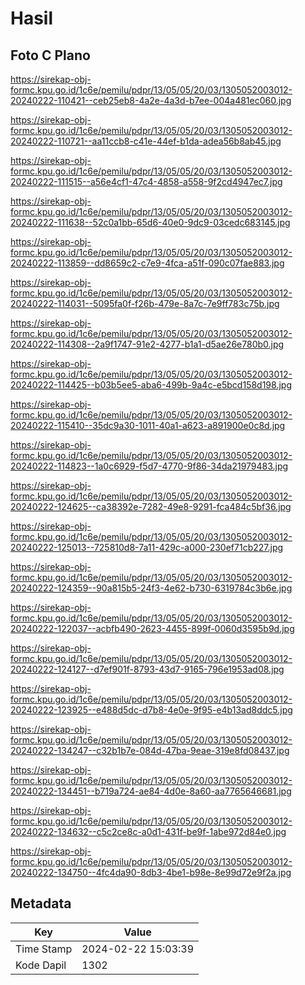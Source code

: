# Hasil

## Foto C Plano

https://sirekap-obj-formc.kpu.go.id/1c6e/pemilu/pdpr/13/05/05/20/03/1305052003012-20240222-110421--ceb25eb8-4a2e-4a3d-b7ee-004a481ec060.jpg

https://sirekap-obj-formc.kpu.go.id/1c6e/pemilu/pdpr/13/05/05/20/03/1305052003012-20240222-110721--aa11ccb8-c41e-44ef-b1da-adea56b8ab45.jpg

https://sirekap-obj-formc.kpu.go.id/1c6e/pemilu/pdpr/13/05/05/20/03/1305052003012-20240222-111515--a56e4cf1-47c4-4858-a558-9f2cd4947ec7.jpg

https://sirekap-obj-formc.kpu.go.id/1c6e/pemilu/pdpr/13/05/05/20/03/1305052003012-20240222-111638--52c0a1bb-65d6-40e0-9dc9-03cedc683145.jpg

https://sirekap-obj-formc.kpu.go.id/1c6e/pemilu/pdpr/13/05/05/20/03/1305052003012-20240222-113859--dd8659c2-c7e9-4fca-a51f-090c07fae883.jpg

https://sirekap-obj-formc.kpu.go.id/1c6e/pemilu/pdpr/13/05/05/20/03/1305052003012-20240222-114031--5095fa0f-f26b-479e-8a7c-7e9ff783c75b.jpg

https://sirekap-obj-formc.kpu.go.id/1c6e/pemilu/pdpr/13/05/05/20/03/1305052003012-20240222-114308--2a9f1747-91e2-4277-b1a1-d5ae26e780b0.jpg

https://sirekap-obj-formc.kpu.go.id/1c6e/pemilu/pdpr/13/05/05/20/03/1305052003012-20240222-114425--b03b5ee5-aba6-499b-9a4c-e5bcd158d198.jpg

https://sirekap-obj-formc.kpu.go.id/1c6e/pemilu/pdpr/13/05/05/20/03/1305052003012-20240222-115410--35dc9a30-1011-40a1-a623-a891900e0c8d.jpg

https://sirekap-obj-formc.kpu.go.id/1c6e/pemilu/pdpr/13/05/05/20/03/1305052003012-20240222-114823--1a0c6929-f5d7-4770-9f86-34da21979483.jpg

https://sirekap-obj-formc.kpu.go.id/1c6e/pemilu/pdpr/13/05/05/20/03/1305052003012-20240222-124625--ca38392e-7282-49e8-9291-fca484c5bf36.jpg

https://sirekap-obj-formc.kpu.go.id/1c6e/pemilu/pdpr/13/05/05/20/03/1305052003012-20240222-125013--725810d8-7a11-429c-a000-230ef71cb227.jpg

https://sirekap-obj-formc.kpu.go.id/1c6e/pemilu/pdpr/13/05/05/20/03/1305052003012-20240222-124359--90a815b5-24f3-4e62-b730-6319784c3b6e.jpg

https://sirekap-obj-formc.kpu.go.id/1c6e/pemilu/pdpr/13/05/05/20/03/1305052003012-20240222-122037--acbfb490-2623-4455-899f-0060d3595b9d.jpg

https://sirekap-obj-formc.kpu.go.id/1c6e/pemilu/pdpr/13/05/05/20/03/1305052003012-20240222-124127--d7ef901f-8793-43d7-9165-796e1953ad08.jpg

https://sirekap-obj-formc.kpu.go.id/1c6e/pemilu/pdpr/13/05/05/20/03/1305052003012-20240222-123925--e488d5dc-d7b8-4e0e-9f95-e4b13ad8ddc5.jpg

https://sirekap-obj-formc.kpu.go.id/1c6e/pemilu/pdpr/13/05/05/20/03/1305052003012-20240222-134247--c32b1b7e-084d-47ba-9eae-319e8fd08437.jpg

https://sirekap-obj-formc.kpu.go.id/1c6e/pemilu/pdpr/13/05/05/20/03/1305052003012-20240222-134451--b719a724-ae84-4d0e-8a60-aa7765646681.jpg

https://sirekap-obj-formc.kpu.go.id/1c6e/pemilu/pdpr/13/05/05/20/03/1305052003012-20240222-134632--c5c2ce8c-a0d1-431f-be9f-1abe972d84e0.jpg

https://sirekap-obj-formc.kpu.go.id/1c6e/pemilu/pdpr/13/05/05/20/03/1305052003012-20240222-134750--4fc4da90-8db3-4be1-b98e-8e99d72e9f2a.jpg


## Metadata

| Key        | Value               |
| ---------- | ------------------- |
| Time Stamp | 2024-02-22 15:03:39 |
| Kode Dapil | 1302                |




